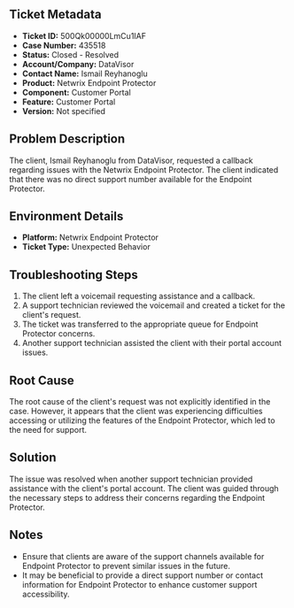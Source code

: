 ## Ticket Metadata
- **Ticket ID:** 500Qk00000LmCu1IAF
- **Case Number:** 435518
- **Status:** Closed - Resolved
- **Account/Company:** DataVisor
- **Contact Name:** Ismail Reyhanoglu
- **Product:** Netwrix Endpoint Protector
- **Component:** Customer Portal
- **Feature:** Customer Portal
- **Version:** Not specified

## Problem Description
The client, Ismail Reyhanoglu from DataVisor, requested a callback regarding issues with the Netwrix Endpoint Protector. The client indicated that there was no direct support number available for the Endpoint Protector.

## Environment Details
- **Platform:** Netwrix Endpoint Protector
- **Ticket Type:** Unexpected Behavior

## Troubleshooting Steps
1. The client left a voicemail requesting assistance and a callback.
2. A support technician reviewed the voicemail and created a ticket for the client's request.
3. The ticket was transferred to the appropriate queue for Endpoint Protector concerns.
4. Another support technician assisted the client with their portal account issues.

## Root Cause
The root cause of the client's request was not explicitly identified in the case. However, it appears that the client was experiencing difficulties accessing or utilizing the features of the Endpoint Protector, which led to the need for support.

## Solution
The issue was resolved when another support technician provided assistance with the client's portal account. The client was guided through the necessary steps to address their concerns regarding the Endpoint Protector.

## Notes
- Ensure that clients are aware of the support channels available for Endpoint Protector to prevent similar issues in the future.
- It may be beneficial to provide a direct support number or contact information for Endpoint Protector to enhance customer support accessibility.